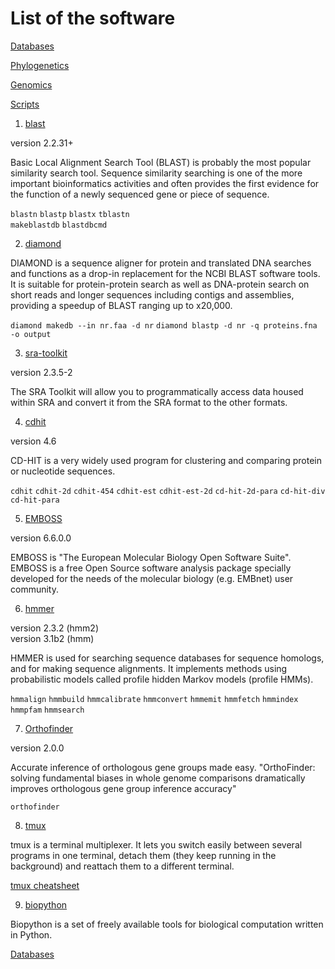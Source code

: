 # List of the software #

[Databases](databases.md) 

[Phylogenetics](phylogeny.md)

[Genomics](ngs.md)

[Scripts](scripts.md)

1. [blast](https://www.ncbi.nlm.nih.gov/books/NBK279690/)

version 2.2.31+

Basic Local Alignment Search Tool (BLAST) is probably the most popular similarity search tool. Sequence similarity searching is one of the more important bioinformatics activities and often provides the first evidence for the function of a newly sequenced gene or piece of sequence. 

`blastn` `blastp` `blastx` `tblastn`  
`makeblastdb` `blastdbcmd`  

2. [diamond](https://github.com/bbuchfink/diamond)  

DIAMOND is a sequence aligner for protein and translated DNA searches and functions as a drop-in replacement for the NCBI BLAST software tools. It is suitable for protein-protein search as well as DNA-protein search on short reads and longer sequences including contigs and assemblies, providing a speedup of BLAST ranging up to x20,000.  

`diamond makedb --in nr.faa -d nr` `diamond blastp -d nr -q proteins.fna -o output`

3. [sra-toolkit](https://www.ncbi.nlm.nih.gov/books/NBK158900/)

version 2.3.5-2

The SRA Toolkit will allow you to programmatically access data housed within SRA and convert it from the SRA format to the other formats.


4. [cdhit](http://weizhongli-lab.org/cd-hit/)

version 4.6

CD-HIT is a very widely used program for clustering and comparing protein or nucleotide sequences.

`cdhit` `cdhit-2d` `cdhit-454` `cdhit-est` `cdhit-est-2d` `cd-hit-2d-para` `cd-hit-div` `cd-hit-para`


5. [EMBOSS](http://emboss.sourceforge.net/what/)

version 6.6.0.0

EMBOSS is "The European Molecular Biology Open Software Suite". EMBOSS is a free Open Source software analysis package specially developed for the needs of the molecular biology (e.g. EMBnet) user community. 

6. [hmmer](http://hmmer.org)

version 2.3.2 (hmm2)  
version 3.1b2 (hmm)

HMMER is used for searching sequence databases for sequence homologs, and for making sequence alignments. It implements methods using probabilistic models called profile hidden Markov models (profile HMMs).

`hmmalign` ` hmmbuild ` `hmmcalibrate` `hmmconvert` `hmmemit` `hmmfetch` `hmmindex`  `hmmpfam`   `hmmsearch`

7. [Orthofinder](https://github.com/davidemms/OrthoFinder)  

version 2.0.0  

Accurate inference of orthologous gene groups made easy. "OrthoFinder: solving fundamental biases in whole genome comparisons dramatically improves orthologous gene group inference accuracy"

`orthofinder`

8. [tmux](https://github.com/tmux/tmux/wiki) 

tmux is a terminal multiplexer. It lets you switch easily between several programs in one terminal, detach them (they keep running in the background) and reattach them to a different terminal. 

[tmux cheatsheet](https://gist.github.com/MohamedAlaa/2961058)

9. [biopython](http://biopython.org)
 
 Biopython is a set of freely available tools for biological computation written in Python.  
 
[Databases](databases.md)  
